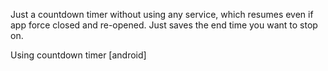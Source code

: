 Just a countdown timer without using any service, which resumes even if app force closed and re-opened. Just saves the end time you want to stop on.


Using countdown timer [android]
